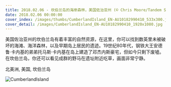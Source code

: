 ```yaml
---
title: 2018.02.06 - 坎伯兰岛的海岸森林，美国佐治亚州 (© Chris Moore/Tandem Stills + Motion)
date: 2018.02.06 00:00:00
cover_index: /images/thumbs/CumberlandIsland_EN-AU10182990410_533x300.jpg
cover_detail: /images/CumberlandIsland_EN-AU10182990410_1920x1080.jpg
---
```


美国佐治亚州的坎伯兰岛有着丰富的自然资源，在这里，你可以找到数英里未被破坏的海滩、海洋森林，以及早期岛上居民的遗迹。19世纪80年代，钢铁大王安德鲁·卡内基的弟弟托马斯·卡内基在岛上建造了邓杰内斯豪宅，但如今只剩下废墟。在坎伯兰岛，你还可以看见成群的野马在遗址附近吃草，画面非常宁静。

北美洲, 美国, 坎伯兰岛

![CumberlandIsland](/images/CumberlandIsland_EN-AU10182990410_1920x1080.jpg)
